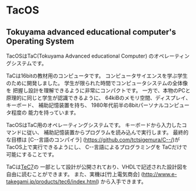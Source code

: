 # TacOS
Tokuyama advanced educational computer's Operating System
---
TacOSはTaC(Tokuyama Advanced educational Computer)
のオペレーティングシステムです。

TaCは16bitの教材用のコンピュータです。
コンピュータサイエンスを学ぶ学生のために開発しました。
学生が限られた時間でコンピュータシステムの全体像を
把握し設計を理解できるように非常にコンパクトです。
一方で、本物のPCと原理的に同じと学生が認識できるように、
64kiBのメモリ空間、ディスプレイ、キーボード、
補助記憶装置を持ち、
1980年代前半の8bitパーソナルコンピュータ程度の
能力を持っています。

TacOSはTaC用のオペレーティングシステムです。
キーボードから入力したコマンドに従い、
補助記憶装置からプログラムを読み込んで実行します。
最終的な目標は
[C--言語のコンパイラ]
(https://github.com/tctsigemura/C--/)が
TacOS上で実行できるようにし、
C--言語によるプログラミングを
TaCだけで可能にすることです。

TaCは[TeC7](https://github.com/tctsigemura/Tec7/)の
一部として設計が公開されており、VHDLで記述された設計図を
自由に読むことができます。
また、実機は[竹上電気商会]
(http://www.e-takegami.jp/products/tec6/index.html)
から入手できます。
